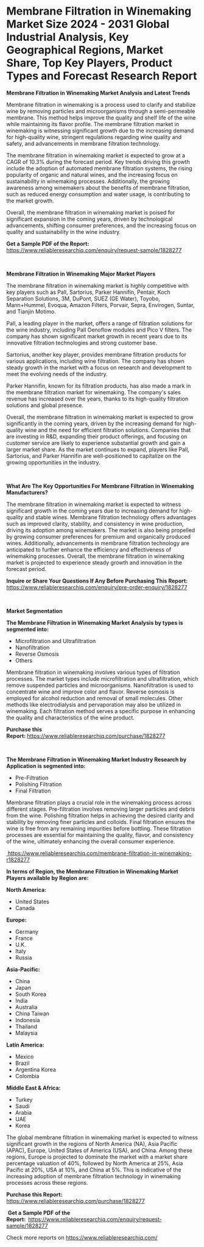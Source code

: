 <p><h1>Membrane Filtration in Winemaking Market Size 2024 - 2031 Global Industrial Analysis, Key Geographical Regions, Market Share, Top Key Players, Product Types and Forecast Research Report</h1></p><p><strong>Membrane Filtration in Winemaking Market Analysis and Latest Trends</strong></p>
<p><p>Membrane filtration in winemaking is a process used to clarify and stabilize wine by removing particles and microorganisms through a semi-permeable membrane. This method helps improve the quality and shelf life of the wine while maintaining its flavor profile. The membrane filtration market in winemaking is witnessing significant growth due to the increasing demand for high-quality wine, stringent regulations regarding wine quality and safety, and advancements in membrane filtration technology.</p><p>The membrane filtration in winemaking market is expected to grow at a CAGR of 10.3% during the forecast period. Key trends driving this growth include the adoption of automated membrane filtration systems, the rising popularity of organic and natural wines, and the increasing focus on sustainability in winemaking processes. Additionally, the growing awareness among winemakers about the benefits of membrane filtration, such as reduced energy consumption and water usage, is contributing to the market growth.</p><p>Overall, the membrane filtration in winemaking market is poised for significant expansion in the coming years, driven by technological advancements, shifting consumer preferences, and the increasing focus on quality and sustainability in the wine industry.</p></p>
<p><strong>Get a Sample PDF of the Report:&nbsp;</strong> <a href="https://www.reliableresearchiq.com/enquiry/request-sample/1828277">https://www.reliableresearchiq.com/enquiry/request-sample/1828277</a></p>
<p>&nbsp;</p>
<p><strong>Membrane Filtration in Winemaking Major Market Players</strong></p>
<p><p>The membrane filtration in winemaking market is highly competitive with key players such as Pall, Sartorius, Parker Hannifin, Pentair, Koch Separation Solutions, 3M, DuPont, SUEZ (GE Water), Toyobo, Mann+Hummel, Evoqua, Amazon Filters, Porvair, Sepra, Envirogen, Suntar, and Tianjin Motimo.</p><p>Pall, a leading player in the market, offers a range of filtration solutions for the wine industry, including Pall Oenoflow modules and Pico V filters. The company has shown significant market growth in recent years due to its innovative filtration technologies and strong customer base.</p><p>Sartorius, another key player, provides membrane filtration products for various applications, including wine filtration. The company has shown steady growth in the market with a focus on research and development to meet the evolving needs of the industry.</p><p>Parker Hannifin, known for its filtration products, has also made a mark in the membrane filtration market for winemaking. The company's sales revenue has increased over the years, thanks to its high-quality filtration solutions and global presence.</p><p>Overall, the membrane filtration in winemaking market is expected to grow significantly in the coming years, driven by the increasing demand for high-quality wine and the need for efficient filtration solutions. Companies that are investing in R&D, expanding their product offerings, and focusing on customer service are likely to experience substantial growth and gain a larger market share. As the market continues to expand, players like Pall, Sartorius, and Parker Hannifin are well-positioned to capitalize on the growing opportunities in the industry.</p></p>
<p>&nbsp;</p>
<p><strong>What Are The Key Opportunities For Membrane Filtration in Winemaking Manufacturers?</strong></p>
<p><p>The membrane filtration in winemaking market is expected to witness significant growth in the coming years due to increasing demand for high-quality and stable wines. Membrane filtration technology offers advantages such as improved clarity, stability, and consistency in wine production, driving its adoption among winemakers. The market is also being propelled by growing consumer preferences for premium and organically produced wines. Additionally, advancements in membrane filtration technology are anticipated to further enhance the efficiency and effectiveness of winemaking processes. Overall, the membrane filtration in winemaking market is projected to experience steady growth and innovation in the forecast period.</p></p>
<p><strong>Inquire or Share Your Questions If Any Before Purchasing This Report:</strong> <a href="https://www.reliableresearchiq.com/enquiry/pre-order-enquiry/1828277">https://www.reliableresearchiq.com/enquiry/pre-order-enquiry/1828277</a></p>
<p>&nbsp;</p>
<p><strong>Market Segmentation</strong></p>
<p><strong>The Membrane Filtration in Winemaking Market Analysis by types is segmented into:</strong></p>
<p><ul><li>Microfiltration and Ultrafiltration</li><li>Nanofiltration</li><li>Reverse Osmosis</li><li>Others</li></ul></p>
<p><p>Membrane filtration in winemaking involves various types of filtration processes. The market types include microfiltration and ultrafiltration, which remove suspended particles and microorganisms. Nanofiltration is used to concentrate wine and improve color and flavor. Reverse osmosis is employed for alcohol reduction and removal of small molecules. Other methods like electrodialysis and pervaporation may also be utilized in winemaking. Each filtration method serves a specific purpose in enhancing the quality and characteristics of the wine product.</p></p>
<p><strong>Purchase this Report:&nbsp;</strong><a href="https://www.reliableresearchiq.com/purchase/1828277">https://www.reliableresearchiq.com/purchase/1828277</a></p>
<p>&nbsp;</p>
<p><strong>The Membrane Filtration in Winemaking Market Industry Research by Application is segmented into:</strong></p>
<p><ul><li>Pre-Filtration</li><li>Polishing Filtration</li><li>Final Filtration</li></ul></p>
<p><p>Membrane filtration plays a crucial role in the winemaking process across different stages. Pre-filtration involves removing larger particles and debris from the wine. Polishing filtration helps in achieving the desired clarity and stability by removing finer particles and colloids. Final filtration ensures the wine is free from any remaining impurities before bottling. These filtration processes are essential for maintaining the quality, flavor, and consistency of the wine, ultimately enhancing the overall consumer experience.</p></p>
<p><a href="https://www.reliableresearchiq.com/membrane-filtration-in-winemaking-r1828277">&nbsp;https://www.reliableresearchiq.com/membrane-filtration-in-winemaking-r1828277</a></p>
<p><strong>In terms of Region, the Membrane Filtration in Winemaking Market Players available by Region are:</strong></p>
<p>
    <p> <strong> North America: </strong>
        <ul>
            <li>United States</li>
            <li>Canada</li>
        </ul>
        </p> 
    <p> <strong> Europe: </strong>
        <ul>
            <li>Germany</li>
            <li>France</li>
            <li>U.K.</li>
            <li>Italy</li>
            <li>Russia</li>
        </ul>
        </p> 
    <p> <strong> Asia-Pacific: </strong>
        <ul>
            <li>China</li>
            <li>Japan</li>
            <li>South Korea</li>
            <li>India</li>
            <li>Australia</li>
            <li>China Taiwan</li>
            <li>Indonesia</li>
            <li>Thailand</li>
            <li>Malaysia</li>
        </ul>
        </p> 
    <p> <strong> Latin America: </strong>
        <ul>
            <li>Mexico</li>
            <li>Brazil</li>
            <li>Argentina Korea</li>
            <li>Colombia</li>
        </ul>
        </p> 
    <p> <strong> Middle East & Africa: </strong>
        <ul>
            <li>Turkey</li>
            <li>Saudi</li>
            <li>Arabia</li>
            <li>UAE</li>
            <li>Korea</li>
        </ul>
    </p>
    </p>
<p><p>The global membrane filtration in winemaking market is expected to witness significant growth in the regions of North America (NA), Asia Pacific (APAC), Europe, United States of America (USA), and China. Among these regions, Europe is projected to dominate the market with a market share percentage valuation of 40%, followed by North America at 25%, Asia Pacific at 20%, USA at 10%, and China at 5%. This is indicative of the increasing adoption of membrane filtration technology in winemaking processes across these regions.</p></p>
<p><strong>Purchase this Report: </strong><a href="https://www.reliableresearchiq.com/purchase/1828277">https://www.reliableresearchiq.com/purchase/1828277</a></p>
<p>&nbsp;<strong>Get a Sample PDF of the Report:&nbsp;&nbsp;</strong><a href="https://www.reliableresearchiq.com/enquiry/request-sample/1828277">https://www.reliableresearchiq.com/enquiry/request-sample/1828277</a></p>
<p><strong></strong></p>
<p>Check more reports on <a href="https://www.reliableresearchiq.com/">https://www.reliableresearchiq.com/</a></p>